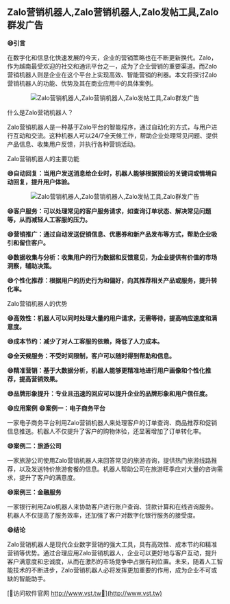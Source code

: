 ## **Zalo营销机器人,Zalo营销机器人,Zalo发帖工具,Zalo群发广告**
**😄引言**

在数字化和信息化快速发展的今天，企业的营销策略也在不断更新换代。Zalo，作为越南最受欢迎的社交和通讯平台之一，成为了企业营销的重要渠道。而Zalo营销机器人则是企业在这个平台上实现高效、智能营销的利器。本文将探讨Zalo营销机器人的功能、优势及其在商业应用中的具体案例。

 <center><img src="https://vst.tw/MP4/tuiguang/png/5.png" alt="Zalo营销机器人,Zalo营销机器人,Zalo发帖工具,Zalo群发广告"></center>

什么是Zalo营销机器人？

Zalo营销机器人是一种基于Zalo平台的智能程序，通过自动化的方式，与用户进行互动和交流。这种机器人可以24/7全天候工作，帮助企业处理常见问题、提供产品信息、收集用户反馈，并执行各种营销活动。

Zalo营销机器人的主要功能

**😄自动回复：当用户发送消息给企业时，机器人能够根据预设的关键词或情境自动回复，提升用户体验。**

 <center><img src="https://vst.tw/MP4/tuiguang/png/8.png" alt="Zalo营销机器人,Zalo营销机器人,Zalo发帖工具,Zalo群发广告"></center>

**😄客户服务：可以处理常见的客户服务请求，如查询订单状态、解决常见问题等，从而减轻人工客服的压力。**

**😄营销推广：通过自动发送促销信息、优惠券和新产品发布等方式，帮助企业吸引和留住客户。**

**😄数据收集与分析：收集用户的行为数据和反馈意见，为企业提供有价值的市场洞察，辅助决策。**

**😄个性化推荐：根据用户的历史行为和偏好，向其推荐相关产品或服务，提升转化率。**

Zalo营销机器人的优势

**😄高效性：机器人可以同时处理大量的用户请求，无需等待，提高响应速度和满意度。**

**😄成本节约：减少了对人工客服的依赖，降低了人力成本。**

**😄全天候服务：不受时间限制，客户可以随时得到帮助和信息。**

**😄精准营销：基于大数据分析，机器人能够更精准地进行用户画像和个性化推荐，提高营销效果。**

**😄品牌形象提升：专业且迅速的回应可以提升企业的品牌形象和用户信任度。**

**😄应用案例**
**😄案例一：电子商务平台**

一家电子商务平台利用Zalo营销机器人来处理客户的订单查询、商品推荐和促销信息推送。机器人不仅提升了客户的购物体验，还显著增加了订单转化率。

**😄案例二：旅游公司**

一家旅游公司使用Zalo营销机器人来回答常见的旅游咨询，提供热门旅游线路推荐，以及发送特价旅游套餐的信息。机器人帮助公司在旅游旺季应对大量的咨询需求，提升了客户的满意度。

**😄案例三：金融服务**

一家银行利用Zalo机器人来协助客户进行账户查询、贷款计算和在线咨询服务。机器人不仅提高了服务效率，还加强了客户对数字化银行服务的接受度。

**😄结论**

Zalo营销机器人是现代企业数字营销的强大工具，具有高效性、成本节约和精准营销等优势。通过合理应用Zalo营销机器人，企业可以更好地与客户互动，提升客户满意度和忠诚度，从而在激烈的市场竞争中占据有利位置。未来，随着人工智能技术的不断进步，Zalo营销机器人必将发挥更加重要的作用，成为企业不可或缺的智能助手。


[👻访问软件官网 http://www.vst.tw👻](http://www.vst.tw)
